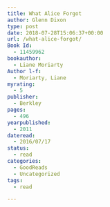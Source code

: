 ```yaml
---
title: What Alice Forgot
author: Glenn Dixon
type: post
date: 2018-07-28T15:06:37+00:00
url: /what-alice-forgot/
Book Id:
  - 11459962
bookauthor:
  - Liane Moriarty
Author l-f:
  - Moriarty, Liane
myrating:
  - 5
publisher:
  - Berkley
pages:
  - 496
yearpublished:
  - 2011
dateread:
  - 2016/07/17
status:
  - read
categories:
  - GoodReads
  - Uncategorized
tags:
  - read

---
```

